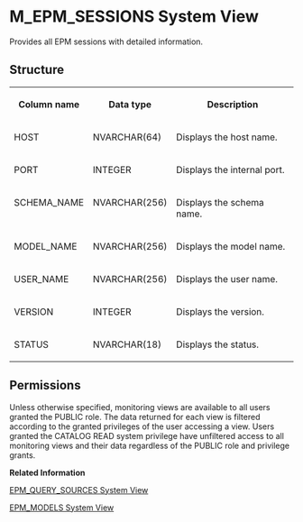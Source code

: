 <!-- loiof3f7c7846f5b10148e81a84e7cc0c0c0 -->

# M\_EPM\_SESSIONS System View

Provides all EPM sessions with detailed information.



<a name="loiof3f7c7846f5b10148e81a84e7cc0c0c0___m__e_p_m__s_e_s_s_i_o_n_s_1struct_M_EPM_SESSIONS"/>

## Structure


<table>
<tr>
<th valign="top">

Column name

</th>
<th valign="top">

Data type

</th>
<th valign="top">

Description

</th>
</tr>
<tr>
<td valign="top">

HOST

</td>
<td valign="top">

NVARCHAR\(64\)

</td>
<td valign="top">

Displays the host name.

</td>
</tr>
<tr>
<td valign="top">

PORT

</td>
<td valign="top">

INTEGER

</td>
<td valign="top">

Displays the internal port.

</td>
</tr>
<tr>
<td valign="top">

SCHEMA\_NAME

</td>
<td valign="top">

NVARCHAR\(256\)

</td>
<td valign="top">

Displays the schema name.

</td>
</tr>
<tr>
<td valign="top">

MODEL\_NAME

</td>
<td valign="top">

NVARCHAR\(256\)

</td>
<td valign="top">

Displays the model name.

</td>
</tr>
<tr>
<td valign="top">

USER\_NAME

</td>
<td valign="top">

NVARCHAR\(256\)

</td>
<td valign="top">

Displays the user name.

</td>
</tr>
<tr>
<td valign="top">

VERSION

</td>
<td valign="top">

INTEGER

</td>
<td valign="top">

Displays the version.

</td>
</tr>
<tr>
<td valign="top">

STATUS

</td>
<td valign="top">

NVARCHAR\(18\)

</td>
<td valign="top">

Displays the status.

</td>
</tr>
</table>



<a name="loiof3f7c7846f5b10148e81a84e7cc0c0c0__section_qr4_kj3_wbc"/>

## Permissions

Unless otherwise specified, monitoring views are available to all users granted the PUBLIC role. The data returned for each view is filtered according to the granted privileges of the user accessing a view. Users granted the CATALOG READ system privilege have unfiltered access to all monitoring views and their data regardless of the PUBLIC role and privilege grants.

**Related Information**  


[EPM\_QUERY\_SOURCES System View](../021-System-Views/epm-query-sources-system-view-f3e6641.md "Provides information about available EPM query sources.")

[EPM\_MODELS System View](../021-System-Views/epm-models-system-view-f3e5ebc.md "Provides information about available EPM Models.")

